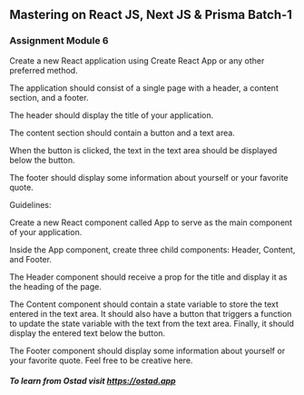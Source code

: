## Mastering on React JS, Next JS & Prisma Batch-1

### Assignment Module 6

Create a new React application using Create React App or any other preferred method.

The application should consist of a single page with a header, a content section, and a footer.

The header should display the title of your application.

The content section should contain a button and a text area.

When the button is clicked, the text in the text area should be displayed below the button.

The footer should display some information about yourself or your favorite quote.

Guidelines:

Create a new React component called App to serve as the main component of your application.

Inside the App component, create three child components: Header, Content, and Footer.

The Header component should receive a prop for the title and display it as the heading of the page.

The Content component should contain a state variable to store the text entered in the text area. It should also have a
button that triggers a function to update the state variable with the text from the text area. Finally, it should
display the entered text below the button.

The Footer component should display some information about yourself or your favorite quote. Feel free to be creative
here.

##### To learn from Ostad visit    https://ostad.app